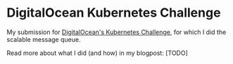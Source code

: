 # DigitalOcean Kubernetes Challenge

My submission for [DigitalOcean's Kubernetes Challenge](https://www.digitalocean.com/community/pages/kubernetes-challenge), for which I did the scalable message queue.

Read more about what I did (and how) in my blogpost: [TODO]
